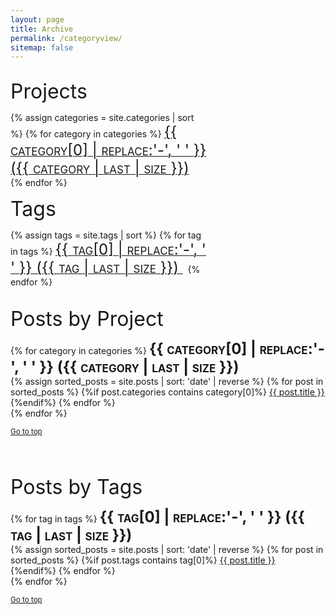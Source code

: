 ```yaml
---
layout: page
title: Archive
permalink: /categoryview/
sitemap: false
---
```


<div style="width: 125%;">

<div style="float: left; width: 50%; margin-right: 1em;">

<font size="6">Projects</font>
<div>
    {% assign categories = site.categories | sort %}
    {% for category in categories %}
     <span class="site-category">
        <a href="#{{ category | first | slugify }}">
               <font size="5" style="font-variant: small-caps"> {{ category[0] | replace:'-', ' ' }} ({{ category | last | size }}) </font>
        </a>
        <br>
    </span>
    {% endfor %}
</div>

</div>
 
<div style="float: left; width: 50%; margin-right: 1em;">

<font size="6">Tags</font>
<div>
    {% assign tags = site.tags | sort %}
    {% for tag in tags %}
     <span class="site-tag">
        <a href="#{{ tag | first | slugify }}">
               <font size="5" style="font-variant: small-caps"> {{ tag[0] | replace:'-', ' ' }} ({{ tag | last | size }}) </font>
        </a>
        &nbsp;
    </span>
    {% endfor %}
</div>
 
</div>

<br style="clear: left;" />
</div>
    

<br>


<font size="6">Posts by Project</font>
<div id="category-index">
    {% for category in categories %}
        <a name="{{ category[0] }}"></a><strong><font size="5" style="font-variant: small-caps">{{ category[0] | replace:'-', ' ' }} ({{ category | last | size }}) </font></strong>
        <br>
    {% assign sorted_posts = site.posts | sort: 'date' | reverse %} 
    {% for post in sorted_posts %}
    {%if post.categories contains category[0]%}
     <a href="{{ site.baseurl }}{{ post.url }}" title="{{ post.title }}">{{ post.title }}</a>
    <br>
    {%endif%}
    {% endfor %}
    <br>
    {% endfor %}
</div>

<small><a href="#">Go to top</a></small>

<br>
<br>


<font size="6">Posts by Tags</font>
<div id="tag-index">
    {% for tag in tags %}
        <a name="{{ tag[0] }}"></a><strong><font size="5" style="font-variant: small-caps">{{ tag[0] | replace:'-', ' ' }} ({{ tag | last | size }}) </font></strong>
        <br>
    {% assign sorted_posts = site.posts | sort: 'date' | reverse %}
    {% for post in sorted_posts %}
    {%if post.tags contains tag[0]%}
     <a href="{{ site.baseurl }}{{ post.url }}" title="{{ post.title }}">{{ post.title }}</a>
    <br>
    {%endif%}
    {% endfor %}
    <br>
    {% endfor %}
</div>

<small><a href="#">Go to top</a></small>

